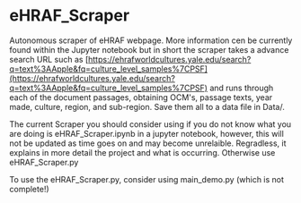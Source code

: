 # eHRAF_Scraper


Autonomous scraper of eHRAF webpage. More information cen be currently found within the Jupyter notebook but 
in short the scraper takes a advance search URL such as [https://ehrafworldcultures.yale.edu/search?q=text%3AApple&fq=culture_level_samples%7CPSF](https://ehrafworldcultures.yale.edu/search?q=text%3AApple&fq=culture_level_samples%7CPSF)
and runs through each of the document passages, obtaining OCM's, passage texts, year made, culture, region, and sub-region. Save them all to a data file in Data/.

The current Scraper you should consider using if you do not know what you are doing is eHRAF_Scraper.ipynb in a jupyter notebook, however, this will not be updated as time goes on and may become unrelaible. Regradless, it explains in more detail the project and what is occurring. Otherwise use eHRAF_Scraper.py

To use the eHRAF_Scraper.py, consider using main_demo.py (which is not complete!)


